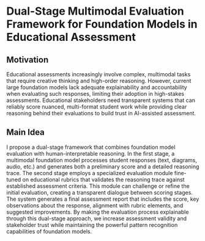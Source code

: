 # Dual-Stage Multimodal Evaluation Framework for Foundation Models in Educational Assessment

## Motivation
Educational assessments increasingly involve complex, multimodal tasks that require creative thinking and high-order reasoning. However, current large foundation models lack adequate explainability and accountability when evaluating such responses, limiting their adoption in high-stakes assessments. Educational stakeholders need transparent systems that can reliably score nuanced, multi-format student work while providing clear reasoning behind their evaluations to build trust in AI-assisted assessment.

## Main Idea
I propose a dual-stage framework that combines foundation model evaluation with human-interpretable reasoning. In the first stage, a multimodal foundation model processes student responses (text, diagrams, audio, etc.) and generates both a preliminary score and a detailed reasoning trace. The second stage employs a specialized evaluation module fine-tuned on educational rubrics that validates the reasoning trace against established assessment criteria. This module can challenge or refine the initial evaluation, creating a transparent dialogue between scoring stages. The system generates a final assessment report that includes the score, key observations about the response, alignment with rubric elements, and suggested improvements. By making the evaluation process explainable through this dual-stage approach, we increase assessment validity and stakeholder trust while maintaining the powerful pattern recognition capabilities of foundation models.